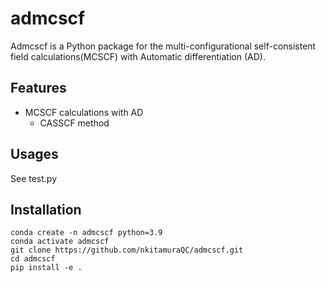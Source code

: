 # admcscf
Admcscf is a Python package for the multi-configurational self-consistent field calculations(MCSCF) with Automatic differentiation (AD).

## Features
- MCSCF calculations with AD
  - CASSCF method

## Usages
See test.py

## Installation

```shell
conda create -n admcscf python=3.9
conda activate admcscf
git clone https://github.com/nkitamuraQC/admcscf.git
cd admcscf
pip install -e .
```
